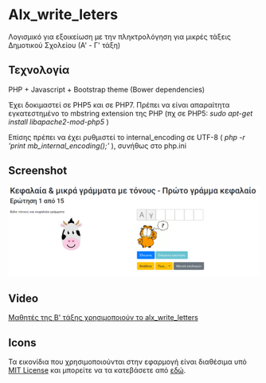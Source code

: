 # Alx_write_leters

Λογισμικό για εξοικείωση με την πληκτρολόγηση για μικρές τάξεις Δημοτικού Σχολείου (Α' - Γ' τάξη)

## Τεχνολογία

PHP + Javascript + Bootstrap theme (Bower dependencies)

Έχει δοκιμαστεί σε PHP5 και σε PHP7. Πρέπει να είναι απαραίτητα εγκατεστημένο το mbstring extension της PHP (πχ σε PHP5: *sudo apt-get install libapache2-mod-php5* )

Επίσης πρέπει να έχει ρυθμιστεί το internal_encoding σε UTF-8 ( *php -r 'print mb_internal_encoding();'* ), συνήθως στο php.ini

## Screenshot

![alx_write_letters screenshot](screenshot.png)


## Video

[Μαθητές της Β' τάξης χρησιμοποιούν το alx_write_letters](https://www.youtube.com/watch?v=my35545DWLI)

## Icons

Τα εικονίδια που χρησιμοποιούνται στην εφαρμογή είναι διαθέσιμα υπό [MIT License](http://opensource.org/licenses/MIT) και μπορείτε να τα κατεβάσετε από [εδώ](https://github.com/iconic/open-iconic).

